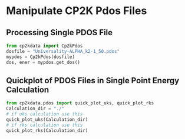 # Manipulate CP2K Pdos Files

## Processing Single PDOS File

```python
from cp2kdata import Cp2kPdos
dosfile = "Universality-ALPHA_k2-1_50.pdos"
mypdos = Cp2kPdos(dosfile)
dos, ener = mypdos.get_dos()
```

## Quickplot of  PDOS Files in Single Point Energy Calculation

```python
from cp2kdata.pdos import quick_plot_uks, quick_plot_rks
Calculation_dir = "./"
# if uks calculation use this
quick_plot_uks(Calculation_dir)
# if rks calculation use this
quick_plot_rks(Calculation_dir)
```